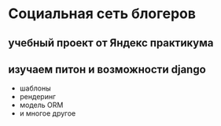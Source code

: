# Социальная сеть блогеров
## учебный проект от Яндекс практикума
## изучаем питон и возможности django
- шаблоны
- рендеринг
- модель ORM
- и многое другое